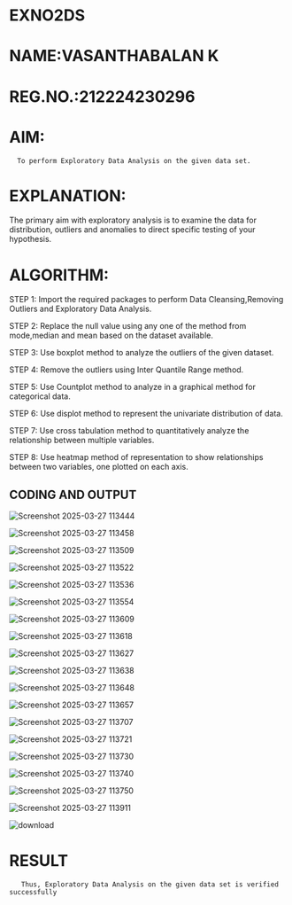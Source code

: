 # EXNO2DS
# NAME:VASANTHABALAN K
# REG.NO.:212224230296
# AIM:
      To perform Exploratory Data Analysis on the given data set.
      
# EXPLANATION:
  The primary aim with exploratory analysis is to examine the data for distribution, outliers and anomalies to direct specific testing of your hypothesis.
  
# ALGORITHM:
STEP 1: Import the required packages to perform Data Cleansing,Removing Outliers and Exploratory Data Analysis.

STEP 2: Replace the null value using any one of the method from mode,median and mean based on the dataset available.

STEP 3: Use boxplot method to analyze the outliers of the given dataset.

STEP 4: Remove the outliers using Inter Quantile Range method.

STEP 5: Use Countplot method to analyze in a graphical method for categorical data.

STEP 6: Use displot method to represent the univariate distribution of data.

STEP 7: Use cross tabulation method to quantitatively analyze the relationship between multiple variables.

STEP 8: Use heatmap method of representation to show relationships between two variables, one plotted on each axis.

## CODING AND OUTPUT

![Screenshot 2025-03-27 113444](https://github.com/user-attachments/assets/46dc02ce-1b4d-4247-a9e3-95c91d152c7b)

![Screenshot 2025-03-27 113458](https://github.com/user-attachments/assets/ed9a82b3-c5d6-4057-995d-ea1809fa3aa6)

![Screenshot 2025-03-27 113509](https://github.com/user-attachments/assets/ce34c481-25a1-4a8b-b396-aeb7444ec7f7)

![Screenshot 2025-03-27 113522](https://github.com/user-attachments/assets/860d2aa1-c162-4f51-9550-da6f2546e9a1)

![Screenshot 2025-03-27 113536](https://github.com/user-attachments/assets/ff1d7bf3-4453-4fba-94d6-285b752cbcac)

![Screenshot 2025-03-27 113554](https://github.com/user-attachments/assets/9665bb76-fa58-483c-8160-4a4d3bb9acf2)

![Screenshot 2025-03-27 113609](https://github.com/user-attachments/assets/3445a4f0-8d33-4902-839e-b2cfa0ba93a3)

![Screenshot 2025-03-27 113618](https://github.com/user-attachments/assets/6515ef0c-9efa-4d1d-8cfe-6315922303dc)

![Screenshot 2025-03-27 113627](https://github.com/user-attachments/assets/924979bd-31ee-4514-a69b-cbe33a15635b)

![Screenshot 2025-03-27 113638](https://github.com/user-attachments/assets/ca8afa89-e03d-4d54-96ab-3919b834f959)

![Screenshot 2025-03-27 113648](https://github.com/user-attachments/assets/1e49d5d7-56e4-40f9-94b1-12116daf8772)

![Screenshot 2025-03-27 113657](https://github.com/user-attachments/assets/cb956e59-b420-473e-a094-96b264ec388a)

![Screenshot 2025-03-27 113707](https://github.com/user-attachments/assets/af5db1c6-c688-4e8f-b3af-f22ac9bddd2a)

![Screenshot 2025-03-27 113721](https://github.com/user-attachments/assets/31660b84-52f3-4aa4-95c4-c41e64e303ed)

![Screenshot 2025-03-27 113730](https://github.com/user-attachments/assets/0eb35fa5-eb41-478e-a1ea-e0582e1dc020)

![Screenshot 2025-03-27 113740](https://github.com/user-attachments/assets/05ffd80d-90bd-4066-8d1f-f096c924cf9b)

![Screenshot 2025-03-27 113750](https://github.com/user-attachments/assets/919f6667-3a4f-47bb-bf33-946e4743425e)

![Screenshot 2025-03-27 113911](https://github.com/user-attachments/assets/52fb8de3-989e-4fad-bf43-12d38d03fbe1)

![download](https://github.com/user-attachments/assets/6832d109-534d-4e4a-9ae5-dd74f270408b)


# RESULT
       Thus, Exploratory Data Analysis on the given data set is verified successfully
